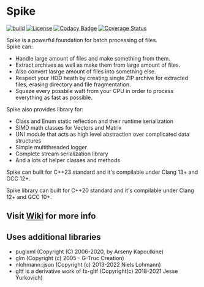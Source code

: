 # Spike

[![build](https://github.com/PredatorCZ/Spike/actions/workflows/cmake.yml/badge.svg)](https://github.com/PredatorCZ/Spike/actions/workflows/cmake.yml)
[![License](https://img.shields.io/badge/License-Apache%202.0-blue.svg)](https://opensource.org/licenses/Apache-2.0)
[![Codacy Badge](https://app.codacy.com/project/badge/Grade/50479b1d15d848bcb389dc2166c294e2)](https://www.codacy.com/manual/PredatorCZ/Spike?utm_source=github.com&amp;utm_medium=referral&amp;utm_content=PredatorCZ/Spike&amp;utm_campaign=Badge_Grade)
[![Coverage Status](https://coveralls.io/repos/github/PredatorCZ/PreCore/badge.svg?branch=master)](https://coveralls.io/github/PredatorCZ/PreCore?branch=master)

Spike is a powerful foundation for batch processing of files.\
Spike can:

* Handle large amount of files and make something from them.
* Extract archives as well as make them from large amount of files.
* Also convert lasrge amount of files into something else.
* Respect your HDD heath by creating single ZIP archive for extracted files, erasing directory and file fragmentation.
* Squeze every possbile watt from your CPU in order to process everything as fast as possible.

Spike also provides library for:

* Class and Enum static reflection and their runtime serialization
* SIMD math classes for Vectors and Matrix
* UNI module that acts as high level abstraction over complicated data structures
* Simple multithreaded logger
* Complete stream serialization library
* And a lots of helper classes and methods

Spike can built for C++23 standard and it's compilable under Clang 13+ and GCC 12+.

Spike library can built for C++20 standard and it's compilable under Clang 12+ and GCC 10+.

## Visit [Wiki](https://github.com/PredatorCZ/Spike/wiki) for more info

## Uses additional libraries

* pugixml (Copyright (C) 2006-2020, by Arseny Kapoulkine)
* glm (Copyright (c) 2005 - G-Truc Creation)
* nlohmann::json (Copyright (c) 2013-2022 Niels Lohmann)
* gltf is a derivative work of fx-gltf (Copyright(c) 2018-2021 Jesse Yurkovich)
